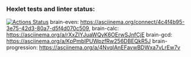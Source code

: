### Hexlet tests and linter status:
[![Actions Status](https://github.com/AlenaDemon/frontend-project-44/actions/workflows/hexlet-check.yml/badge.svg)](https://github.com/AlenaDemon/frontend-project-44/actions)
brain-even: https://asciinema.org/connect/4c4f4b95-3e75-42d3-80a7-d5f4d070c509,
brain-calc: https://asciinema.org/a/rXxZIYJuaWQyK6OErwSJnfCjE
brain-gcd: https://asciinema.org/a/KpPmbIPUWpzfRw256DBEQkR5J
brain-progression: https://asciinema.org/a/4NvqlAnEFavwBDWxa7vLrEw7v
